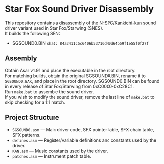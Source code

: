 # Star Fox Sound Driver Disassembly
This repository contains a disassembly of the [N-SPC/Kankichi-kun](https://sneslab.net/wiki/N-SPC_Engine) sound driver variant used in Star Fox/Starwing (SNES).  
It builds the following SBN:  
- SGSOUND0.BIN ``sha1: 84a3411c5c6406b53716d40d64b59f1e55f0f27f``

## Assembly
Obtain Asar v1.91 and place the executable in the root directory.  
For matching builds, obtain the original SGSOUND0.BIN, rename it to ``SGSOUND0.BAK``, and place in the root directory. SGSOUND0.BIN can be found in every release of Star Fox/Starwing from 0xC0000-0xC28C1.  
Run ``make.bat`` to assemble the sound driver.  
If you wish to modify the sound driver, remove the last line of ``make.bat`` to skip checking for a 1:1 match.  

## Project Structure

- `SGSOUND0.asm` — Main driver code, SFX pointer table, SFX chain table, SFX patterns.
- `defines.asm` — Register/variable definitions and constants used by the driver.
- `KAN.asm` — Music constants used by the driver.
- `patches.asm` — Instrument patch table.
